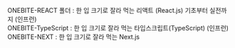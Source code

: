 ONEBITE-REACT 폴더 : 한 입 크기로 잘라 먹는 리액트 (React.js) 기초부터 실전까지 (인프런)   
ONEBITE-TypeScript : 한 입 크기로 잘라 먹는 타입스크립트(TypeScript) (인프런)
ONEBITE-NEXT : 한 입 크기로 잘라 먹는 Next.js 